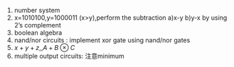 1. number system
2. x=1010100,y=1000011 (x>y),perform the subtraction a)x-y b)y-x by using 2’s complement 
3. boolean algebra
4. nand/nor circuits : implement xor gate using nand/nor gates
5. $x+y+z,,A+B\otimes C$
6. multiple output circuits: 注意minimum